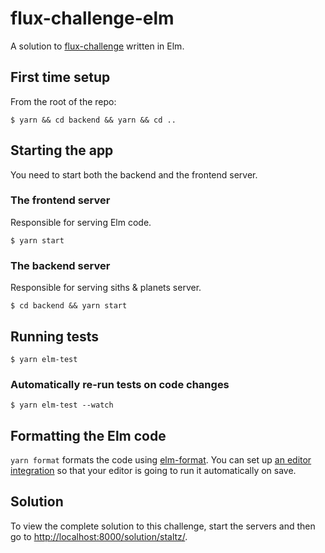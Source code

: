 # flux-challenge-elm

A solution to [flux-challenge](https://github.com/staltz/flux-challenge) written in Elm.

## First time setup

From the root of the repo:

```
$ yarn && cd backend && yarn && cd ..
```

## Starting the app

You need to start both the backend and the frontend server.

### The frontend server

Responsible for serving Elm code.

```
$ yarn start
```

### The backend server

Responsible for serving siths & planets server.

```
$ cd backend && yarn start
```

## Running tests

```
$ yarn elm-test
```

### Automatically re-run tests on code changes

```
$ yarn elm-test --watch
```

## Formatting the Elm code

`yarn format` formats the code using [elm-format](https://github.com/avh4/elm-format). You can set
up [an editor integration](https://github.com/avh4/elm-format#editor-integration) so that your
editor is going to run it automatically on save.

## Solution

To view the complete solution to this challenge, start the servers and then go to
[http://localhost:8000/solution/staltz/](http://localhost:8000/solution/staltz/).
